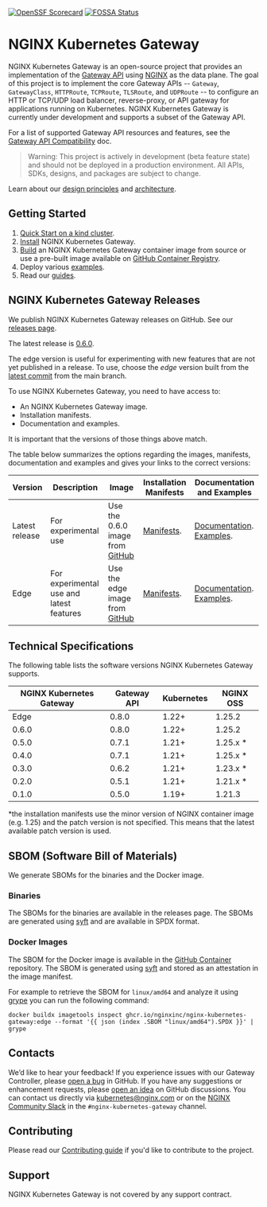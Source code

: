 [![OpenSSF Scorecard](https://api.securityscorecards.dev/projects/github.com/nginxinc/nginx-kubernetes-gateway/badge)](https://api.securityscorecards.dev/projects/github.com/nginxinc/nginx-kubernetes-gateway)
[![FOSSA Status](https://app.fossa.com/api/projects/custom%2B5618%2Fgithub.com%2Fnginxinc%2Fnginx-kubernetes-gateway.svg?type=shield)](https://app.fossa.com/projects/custom%2B5618%2Fgithub.com%2Fnginxinc%2Fnginx-kubernetes-gateway?ref=badge_shield)

# NGINX Kubernetes Gateway

NGINX Kubernetes Gateway is an open-source project that provides an implementation of
the [Gateway API](https://gateway-api.sigs.k8s.io/) using [NGINX](https://nginx.org/) as the data plane. The goal of
this project is to implement the core Gateway APIs -- `Gateway`, `GatewayClass`, `HTTPRoute`, `TCPRoute`, `TLSRoute`,
and `UDPRoute` -- to configure an HTTP or TCP/UDP load balancer, reverse-proxy, or API gateway for applications running
on Kubernetes. NGINX Kubernetes Gateway is currently under development and supports a subset of the Gateway API.

For a list of supported Gateway API resources and features, see
the [Gateway API Compatibility](docs/gateway-api-compatibility.md) doc.

> Warning: This project is actively in development (beta feature state) and should not be deployed in a
> production environment. All APIs, SDKs, designs, and packages are subject to change.

Learn about our [design principles](/docs/developer/design-principles.md) and [architecture](/docs/architecture.md).

## Getting Started

1. [Quick Start on a kind cluster](docs/running-on-kind.md).
2. [Install](docs/installation.md) NGINX Kubernetes Gateway.
3. [Build](docs/building-the-images.md) an NGINX Kubernetes Gateway container image from source or use a pre-built image
   available
   on [GitHub Container Registry](https://github.com/nginxinc/nginx-kubernetes-gateway/pkgs/container/nginx-kubernetes-gateway).
4. Deploy various [examples](examples).
5. Read our [guides](/docs/guides).

## NGINX Kubernetes Gateway Releases

We publish NGINX Kubernetes Gateway releases on GitHub. See
our [releases page](https://github.com/nginxinc/nginx-kubernetes-gateway/releases).

The latest release is [0.6.0](https://github.com/nginxinc/nginx-kubernetes-gateway/releases/tag/v0.6.0).

The edge version is useful for experimenting with new features that are not yet published in a release. To use, choose
the *edge* version built from the [latest commit](https://github.com/nginxinc/nginx-kubernetes-gateway/commits/main)
from the main branch.

To use NGINX Kubernetes Gateway, you need to have access to:

- An NGINX Kubernetes Gateway image.
- Installation manifests.
- Documentation and examples.

It is important that the versions of those things above match.

The table below summarizes the options regarding the images, manifests, documentation and examples and gives your links
to the correct versions:

| Version        | Description                              | Image                                                                                                                                                                                                                                                                                  | Installation Manifests                                                                | Documentation and Examples                                                                                                                                                     |
|----------------|------------------------------------------|----------------------------------------------------------------------------------------------------------------------------------------------------------------------------------------------------------------------------------------------------------------------------------------|---------------------------------------------------------------------------------------|--------------------------------------------------------------------------------------------------------------------------------------------------------------------------------|
| Latest release | For experimental use                     | Use the 0.6.0 image from [GitHub](https://github.com/nginxinc/nginx-kubernetes-gateway/pkgs/container/nginx-kubernetes-gateway)                                                                                                                                                        | [Manifests](https://github.com/nginxinc/nginx-kubernetes-gateway/tree/v0.6.0/deploy). | [Documentation](https://github.com/nginxinc/nginx-kubernetes-gateway/tree/v0.6.0/docs). [Examples](https://github.com/nginxinc/nginx-kubernetes-gateway/tree/v0.6.0/examples). |
| Edge           | For experimental use and latest features | Use the edge image                                                                                                                                                         from [GitHub](https://github.com/nginxinc/nginx-kubernetes-gateway/pkgs/container/nginx-kubernetes-gateway) | [Manifests](https://github.com/nginxinc/nginx-kubernetes-gateway/tree/main/deploy).   | [Documentation](https://github.com/nginxinc/nginx-kubernetes-gateway/tree/main/docs). [Examples](https://github.com/nginxinc/nginx-kubernetes-gateway/tree/main/examples).     |

## Technical Specifications

The following table lists the software versions NGINX Kubernetes Gateway supports.

| NGINX Kubernetes Gateway | Gateway API | Kubernetes | NGINX OSS |
|--------------------------|-------------|------------|-----------|
| Edge                     | 0.8.0       | 1.22+      | 1.25.2    |
| 0.6.0                    | 0.8.0       | 1.22+      | 1.25.2    |
| 0.5.0                    | 0.7.1       | 1.21+      | 1.25.x *  |
| 0.4.0                    | 0.7.1       | 1.21+      | 1.25.x *  |
| 0.3.0                    | 0.6.2       | 1.21+      | 1.23.x *  |
| 0.2.0                    | 0.5.1       | 1.21+      | 1.21.x *  |
| 0.1.0                    | 0.5.0       | 1.19+      | 1.21.3    |

\*the installation manifests use the minor version of NGINX container image (e.g. 1.25) and the patch version is not
specified. This means that the latest available patch version is used.

## SBOM (Software Bill of Materials)

We generate SBOMs for the binaries and the Docker image.

### Binaries

The SBOMs for the binaries are available in the releases page. The SBOMs are generated
using [syft](https://github.com/anchore/syft) and are available in SPDX format.

### Docker Images

The SBOM for the Docker image is available in
the [GitHub Container](https://github.com/nginxinc/nginx-kubernetes-gateway/pkgs/container/nginx-kubernetes-gateway)
repository. The SBOM is generated using [syft](https://github.com/anchore/syft) and stored as an attestation in the
image manifest.

For example to retrieve the SBOM for `linux/amd64` and analyze it using [grype](https://github.com/anchore/grype) you
can run the following command:

```shell
docker buildx imagetools inspect ghcr.io/nginxinc/nginx-kubernetes-gateway:edge --format '{{ json (index .SBOM "linux/amd64").SPDX }}' | grype
```

## Contacts

We’d like to hear your feedback! If you experience issues with our Gateway Controller, please [open a bug][bug] in
GitHub. If you have any suggestions or enhancement requests, please [open an idea][idea] on GitHub discussions. You can
contact us directly via kubernetes@nginx.com or on the [NGINX Community Slack][slack] in
the `#nginx-kubernetes-gateway`
channel.

[bug]:https://github.com/nginxinc/nginx-kubernetes-gateway/issues/new?assignees=&labels=&projects=&template=bug_report.md&title=

[idea]:https://github.com/nginxinc/nginx-kubernetes-gateway/discussions/categories/ideas

[slack]: https://nginxcommunity.slack.com/channels/nginx-kubernetes-gateway

## Contributing

Please read our [Contributing guide](CONTRIBUTING.md) if you'd like to contribute to the project.

## Support

NGINX Kubernetes Gateway is not covered by any support contract.
